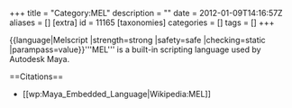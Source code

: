 +++
title = "Category:MEL"
description = ""
date = 2012-01-09T14:16:57Z
aliases = []
[extra]
id = 11165
[taxonomies]
categories = []
tags = []
+++

{{language|Melscript
|strength=strong
|safety=safe
|checking=static
|parampass=value}}'''MEL''' is a built-in scripting language used by Autodesk Maya.

==Citations==
* [[wp:Maya_Embedded_Language|Wikipedia:MEL]]
